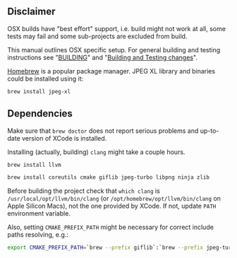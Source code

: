## Disclaimer

OSX builds have "best effort" support, i.e. build might not work at all, some
tests may fail and some sub-projects are excluded from build.

This manual outlines OSX specific setup. For general building and testing
instructions see "[BUILDING](BUILDING.md)" and
"[Building and Testing changes](doc/building_and_testing.md)".

[Homebrew](https://brew.sh/) is a popular package manager. JPEG XL library and
binaries could be installed using it:

```bash
brew install jpeg-xl
```

## Dependencies

Make sure that `brew doctor` does not report serious problems and up-to-date
version of XCode is installed.

Installing (actually, building) `clang` might take a couple hours.

```bash
brew install llvm
```

```bash
brew install coreutils cmake giflib jpeg-turbo libpng ninja zlib
```

Before building the project check that `which clang` is
`/usr/local/opt/llvm/bin/clang` (or `/opt/homebrew/opt/llvm/bin/clang` on Apple Silicon Macs), not the one provided by XCode. If not, update
`PATH` environment variable.

Also, setting `CMAKE_PREFIX_PATH` might be necessary for correct include paths
resolving, e.g.:

```bash
export CMAKE_PREFIX_PATH=`brew --prefix giflib`:`brew --prefix jpeg-turbo`:`brew --prefix libpng`:`brew --prefix zlib`
```
